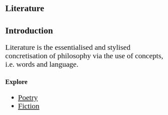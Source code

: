 <head>
    <meta name="verification" content="google-site-verification: googleb21df23a57bafe18.html">
</head>

<style>
    * {font-family: "Times New Roman"}
    p, ol, ul, th, td {font-size: 24px}
</style>

# Literature
# Introduction
Literature is the essentialised and stylised concretisation of philosophy via the use of concepts, i.e. words and language.

## Explore
- [Poetry](https://pranigopu.github.io/literature/poetry)
- [Fiction](https://pranigopu.github.io/literature/fiction)